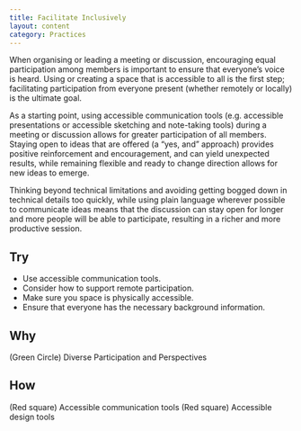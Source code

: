```yaml
---
title: Facilitate Inclusively
layout: content
category: Practices
---
```


When organising or leading a meeting or discussion, encouraging equal participation among members is important to ensure that everyone’s voice is heard. Using or creating a space that is accessible to all is the first step; facilitating participation from everyone present (whether remotely or locally) is the ultimate goal.

As a starting point, using accessible communication tools (e.g. accessible presentations or accessible sketching and note-taking tools) during a meeting or discussion allows for greater participation of all members. Staying open to ideas that are offered (a “yes, and” approach) provides positive reinforcement and encouragement, and can yield unexpected results, while remaining flexible and ready to change direction allows for new ideas to emerge.

Thinking beyond technical limitations and avoiding getting bogged down in technical details too quickly, while using plain language wherever possible to communicate ideas means that the discussion can stay open for longer and more people will be able to participate, resulting in a richer and more productive session.

## Try
* Use accessible communication tools.
* Consider how to support remote participation.
* Make sure you space is physically accessible.
* Ensure that everyone has the necessary background information.

## Why
(Green Circle) Diverse Participation and Perspectives

## How
(Red square) Accessible communication tools
(Red square) Accessible design tools
